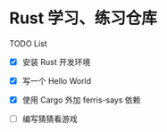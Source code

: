 # Rust 学习、练习仓库

TODO List

- [x] 安装 Rust 开发环境
- [x] 写一个 Hello World
- [x] 使用 Cargo 外加 ferris-says 依赖
- [ ] 编写猜猜看游戏

